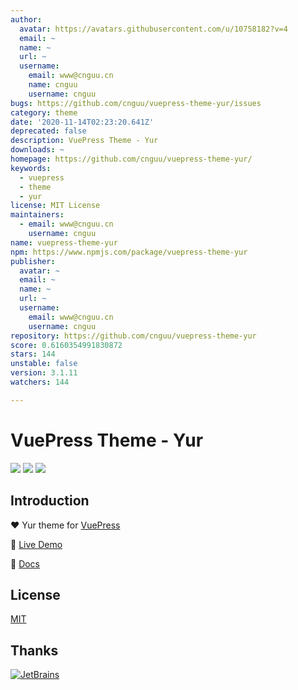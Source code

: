 ```yaml
---
author:
  avatar: https://avatars.githubusercontent.com/u/10758182?v=4
  email: ~
  name: ~
  url: ~
  username:
    email: www@cnguu.cn
    name: cnguu
    username: cnguu
bugs: https://github.com/cnguu/vuepress-theme-yur/issues
category: theme
date: '2020-11-14T02:23:20.641Z'
deprecated: false
description: VuePress Theme - Yur
downloads: ~
homepage: https://github.com/cnguu/vuepress-theme-yur/
keywords:
  - vuepress
  - theme
  - yur
license: MIT License
maintainers:
  - email: www@cnguu.cn
    username: cnguu
name: vuepress-theme-yur
npm: https://www.npmjs.com/package/vuepress-theme-yur
publisher:
  avatar: ~
  email: ~
  name: ~
  url: ~
  username:
    email: www@cnguu.cn
    username: cnguu
repository: https://github.com/cnguu/vuepress-theme-yur
score: 0.6160354991830872
stars: 144
unstable: false
version: 3.1.11
watchers: 144

---
```


# VuePress Theme - Yur

![](https://img.shields.io/npm/dt/vuepress-theme-yur.svg)
![](https://img.shields.io/static/v1.svg?label=VuePress&message=1.7.1&color=informational)
![](https://img.shields.io/static/v1.svg?label=License&message=MIT&color=critical)

## Introduction

:heart: Yur theme for [VuePress](https://vuepress.vuejs.org)

:revolving_hearts: [Live Demo](https://blog.cnguu.cn/)

:book: [Docs](https://wiki.cnguu.cn/)

## License

[MIT](https://cdn.jsdelivr.net/gh/cnguu/vuepress-theme-yur@master/LICENSE)

## Thanks

[![JetBrains](https://cdn.jsdelivr.net/gh/cnguu/vuepress-theme-yur@master/jetbrains.svg)](https://www.jetbrains.com/?from=vuepress-theme-yur)
